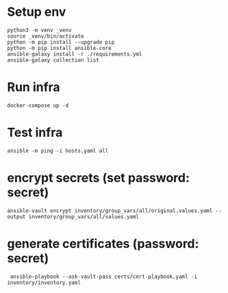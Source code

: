 # Setup env
```shell
python3 -m venv _venv
source _venv/bin/activate
python -m pip install --upgrade pip
python -m pip install ansible-core
ansible-galaxy install -r ./requirements.yml
ansible-galaxy collection list
```

# Run infra
```shell
docker-compose up -d
```

# Test infra
```shell
ansible -m ping -i hosts.yaml all
```

# encrypt secrets (set password: secret)
```shell
ansible-vault encrypt inventory/group_vars/all/original.values.yaml --output inventory/group_vars/all/values.yaml 
```

# generate certificates (password: secret)
```shell
 ansible-playbook --ask-vault-pass certs/cert-playbook.yaml -i inventory/inventory.yaml
```
